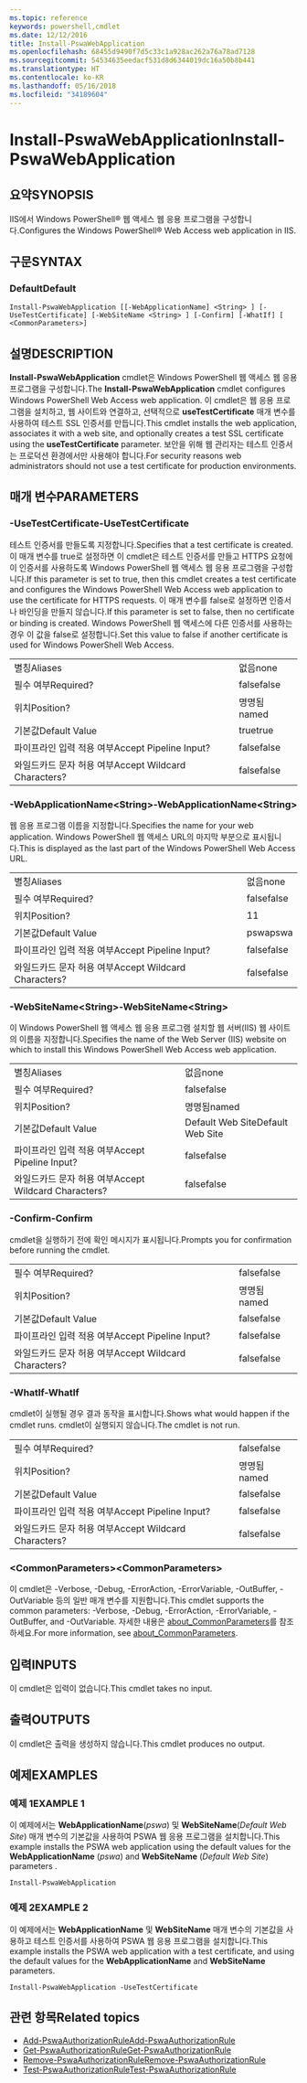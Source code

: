 ```yaml
---
ms.topic: reference
keywords: powershell,cmdlet
ms.date: 12/12/2016
title: Install-PswaWebApplication
ms.openlocfilehash: 68455d9490f7d5c33c1a928ac262a76a78ad7128
ms.sourcegitcommit: 54534635eedacf531d8d6344019dc16a50b8b441
ms.translationtype: HT
ms.contentlocale: ko-KR
ms.lasthandoff: 05/16/2018
ms.locfileid: "34189604"
---
```

# <a name="install-pswawebapplication"></a><span data-ttu-id="3c588-103">Install-PswaWebApplication</span><span class="sxs-lookup"><span data-stu-id="3c588-103">Install-PswaWebApplication</span></span>

## <a name="synopsis"></a><span data-ttu-id="3c588-104">요약</span><span class="sxs-lookup"><span data-stu-id="3c588-104">SYNOPSIS</span></span>

<span data-ttu-id="3c588-105">IIS에서 Windows PowerShell® 웹 액세스 웹 응용 프로그램을 구성합니다.</span><span class="sxs-lookup"><span data-stu-id="3c588-105">Configures the Windows PowerShell® Web Access web application in IIS.</span></span>

## <a name="syntax"></a><span data-ttu-id="3c588-106">구문</span><span class="sxs-lookup"><span data-stu-id="3c588-106">SYNTAX</span></span>

### <a name="default"></a><span data-ttu-id="3c588-107">Default</span><span class="sxs-lookup"><span data-stu-id="3c588-107">Default</span></span>
```
Install-PswaWebApplication [[-WebApplicationName] <String> ] [-UseTestCertificate] [-WebSiteName <String> ] [-Confirm] [-WhatIf] [ <CommonParameters>]
```

## <a name="description"></a><span data-ttu-id="3c588-108">설명</span><span class="sxs-lookup"><span data-stu-id="3c588-108">DESCRIPTION</span></span>

<span data-ttu-id="3c588-109">**Install-PswaWebApplication** cmdlet은 Windows PowerShell 웹 액세스 웹 응용 프로그램을 구성합니다.</span><span class="sxs-lookup"><span data-stu-id="3c588-109">The **Install-PswaWebApplication** cmdlet configures Windows PowerShell Web Access web application.</span></span> <span data-ttu-id="3c588-110">이 cmdlet은 웹 응용 프로그램을 설치하고, 웹 사이트와 연결하고, 선택적으로 **useTestCertificate** 매개 변수를 사용하여 테스트 SSL 인증서를 만듭니다.</span><span class="sxs-lookup"><span data-stu-id="3c588-110">This cmdlet installs the web application, associates it with a web site, and optionally creates a test SSL certificate using the **useTestCertificate** parameter.</span></span> <span data-ttu-id="3c588-111">보안을 위해 웹 관리자는 테스트 인증서는 프로덕션 환경에서만 사용해야 합니다.</span><span class="sxs-lookup"><span data-stu-id="3c588-111">For security reasons web administrators should not use a test certificate for production environments.</span></span>

## <a name="parameters"></a><span data-ttu-id="3c588-112">매개 변수</span><span class="sxs-lookup"><span data-stu-id="3c588-112">PARAMETERS</span></span>

### <a name="-usetestcertificate"></a><span data-ttu-id="3c588-113">-UseTestCertificate</span><span class="sxs-lookup"><span data-stu-id="3c588-113">-UseTestCertificate</span></span>

<span data-ttu-id="3c588-114">테스트 인증서를 만들도록 지정합니다.</span><span class="sxs-lookup"><span data-stu-id="3c588-114">Specifies that a test certificate is created.</span></span> <span data-ttu-id="3c588-115">이 매개 변수를 true로 설정하면 이 cmdlet은 테스트 인증서를 만들고 HTTPS 요청에 이 인증서를 사용하도록 Windows PowerShell 웹 액세스 웹 응용 프로그램을 구성합니다.</span><span class="sxs-lookup"><span data-stu-id="3c588-115">If this parameter is set to true, then this cmdlet creates a test certificate and configures the Windows PowerShell Web Access web application to use the certificate for HTTPS requests.</span></span> <span data-ttu-id="3c588-116">이 매개 변수를 false로 설정하면 인증서나 바인딩을 만들지 않습니다.</span><span class="sxs-lookup"><span data-stu-id="3c588-116">If this parameter is set to false, then no certificate or binding is created.</span></span> <span data-ttu-id="3c588-117">Windows PowerShell 웹 액세스에 다른 인증서를 사용하는 경우 이 값을 false로 설정합니다.</span><span class="sxs-lookup"><span data-stu-id="3c588-117">Set this value to false if another certificate is used for Windows PowerShell Web Access.</span></span>

|||
|-|-|
| <span data-ttu-id="3c588-118">별칭</span><span class="sxs-lookup"><span data-stu-id="3c588-118">Aliases</span></span>                              | <span data-ttu-id="3c588-119">없음</span><span class="sxs-lookup"><span data-stu-id="3c588-119">none</span></span>                                 |
| <span data-ttu-id="3c588-120">필수 여부</span><span class="sxs-lookup"><span data-stu-id="3c588-120">Required?</span></span>                            | <span data-ttu-id="3c588-121">false</span><span class="sxs-lookup"><span data-stu-id="3c588-121">false</span></span>                                |
| <span data-ttu-id="3c588-122">위치</span><span class="sxs-lookup"><span data-stu-id="3c588-122">Position?</span></span>                            | <span data-ttu-id="3c588-123">명명됨</span><span class="sxs-lookup"><span data-stu-id="3c588-123">named</span></span>                                |
| <span data-ttu-id="3c588-124">기본값</span><span class="sxs-lookup"><span data-stu-id="3c588-124">Default Value</span></span>                        | <span data-ttu-id="3c588-125">true</span><span class="sxs-lookup"><span data-stu-id="3c588-125">true</span></span>                                 |
| <span data-ttu-id="3c588-126">파이프라인 입력 적용 여부</span><span class="sxs-lookup"><span data-stu-id="3c588-126">Accept Pipeline Input?</span></span>               | <span data-ttu-id="3c588-127">false</span><span class="sxs-lookup"><span data-stu-id="3c588-127">false</span></span>                                |
| <span data-ttu-id="3c588-128">와일드카드 문자 허용 여부</span><span class="sxs-lookup"><span data-stu-id="3c588-128">Accept Wildcard Characters?</span></span>          | <span data-ttu-id="3c588-129">false</span><span class="sxs-lookup"><span data-stu-id="3c588-129">false</span></span>                                |

### <a name="-webapplicationnameltstringgt"></a><span data-ttu-id="3c588-130">-WebApplicationName&lt;String&gt;</span><span class="sxs-lookup"><span data-stu-id="3c588-130">-WebApplicationName&lt;String&gt;</span></span>

<span data-ttu-id="3c588-131">웹 응용 프로그램 이름을 지정합니다.</span><span class="sxs-lookup"><span data-stu-id="3c588-131">Specifies the name for your web application.</span></span> <span data-ttu-id="3c588-132">Windows PowerShell 웹 액세스 URL의 마지막 부분으로 표시됩니다.</span><span class="sxs-lookup"><span data-stu-id="3c588-132">This is displayed as the last part of the Windows PowerShell Web Access URL.</span></span>

|||
|-|-|
| <span data-ttu-id="3c588-133">별칭</span><span class="sxs-lookup"><span data-stu-id="3c588-133">Aliases</span></span>                              | <span data-ttu-id="3c588-134">없음</span><span class="sxs-lookup"><span data-stu-id="3c588-134">none</span></span>                                 |
| <span data-ttu-id="3c588-135">필수 여부</span><span class="sxs-lookup"><span data-stu-id="3c588-135">Required?</span></span>                            | <span data-ttu-id="3c588-136">false</span><span class="sxs-lookup"><span data-stu-id="3c588-136">false</span></span>                                |
| <span data-ttu-id="3c588-137">위치</span><span class="sxs-lookup"><span data-stu-id="3c588-137">Position?</span></span>                            | <span data-ttu-id="3c588-138">1</span><span class="sxs-lookup"><span data-stu-id="3c588-138">1</span></span>                                    |
| <span data-ttu-id="3c588-139">기본값</span><span class="sxs-lookup"><span data-stu-id="3c588-139">Default Value</span></span>                        | <span data-ttu-id="3c588-140">pswa</span><span class="sxs-lookup"><span data-stu-id="3c588-140">pswa</span></span>                                 |
| <span data-ttu-id="3c588-141">파이프라인 입력 적용 여부</span><span class="sxs-lookup"><span data-stu-id="3c588-141">Accept Pipeline Input?</span></span>               | <span data-ttu-id="3c588-142">false</span><span class="sxs-lookup"><span data-stu-id="3c588-142">false</span></span>                                |
| <span data-ttu-id="3c588-143">와일드카드 문자 허용 여부</span><span class="sxs-lookup"><span data-stu-id="3c588-143">Accept Wildcard Characters?</span></span>          | <span data-ttu-id="3c588-144">false</span><span class="sxs-lookup"><span data-stu-id="3c588-144">false</span></span>                                |

### <a name="-websitenameltstringgt"></a><span data-ttu-id="3c588-145">-WebSiteName&lt;String&gt;</span><span class="sxs-lookup"><span data-stu-id="3c588-145">-WebSiteName&lt;String&gt;</span></span>

<span data-ttu-id="3c588-146">이 Windows PowerShell 웹 액세스 웹 응용 프로그램 설치할 웹 서버(IIS) 웹 사이트의 이름을 지정합니다.</span><span class="sxs-lookup"><span data-stu-id="3c588-146">Specifies the name of the Web Server (IIS) website on which to install this Windows PowerShell Web Access web application.</span></span>

|||
|-|-|
| <span data-ttu-id="3c588-147">별칭</span><span class="sxs-lookup"><span data-stu-id="3c588-147">Aliases</span></span>                              | <span data-ttu-id="3c588-148">없음</span><span class="sxs-lookup"><span data-stu-id="3c588-148">none</span></span>                                 |
| <span data-ttu-id="3c588-149">필수 여부</span><span class="sxs-lookup"><span data-stu-id="3c588-149">Required?</span></span>                            | <span data-ttu-id="3c588-150">false</span><span class="sxs-lookup"><span data-stu-id="3c588-150">false</span></span>                                |
| <span data-ttu-id="3c588-151">위치</span><span class="sxs-lookup"><span data-stu-id="3c588-151">Position?</span></span>                            | <span data-ttu-id="3c588-152">명명됨</span><span class="sxs-lookup"><span data-stu-id="3c588-152">named</span></span>                                |
| <span data-ttu-id="3c588-153">기본값</span><span class="sxs-lookup"><span data-stu-id="3c588-153">Default Value</span></span>                        | <span data-ttu-id="3c588-154">Default Web Site</span><span class="sxs-lookup"><span data-stu-id="3c588-154">Default Web Site</span></span>                     |
| <span data-ttu-id="3c588-155">파이프라인 입력 적용 여부</span><span class="sxs-lookup"><span data-stu-id="3c588-155">Accept Pipeline Input?</span></span>               | <span data-ttu-id="3c588-156">false</span><span class="sxs-lookup"><span data-stu-id="3c588-156">false</span></span>                                |
| <span data-ttu-id="3c588-157">와일드카드 문자 허용 여부</span><span class="sxs-lookup"><span data-stu-id="3c588-157">Accept Wildcard Characters?</span></span>          | <span data-ttu-id="3c588-158">false</span><span class="sxs-lookup"><span data-stu-id="3c588-158">false</span></span>                                |

### <a name="-confirm"></a><span data-ttu-id="3c588-159">-Confirm</span><span class="sxs-lookup"><span data-stu-id="3c588-159">-Confirm</span></span>

<span data-ttu-id="3c588-160">cmdlet을 실행하기 전에 확인 메시지가 표시됩니다.</span><span class="sxs-lookup"><span data-stu-id="3c588-160">Prompts you for confirmation before running the cmdlet.</span></span>

|||
|-|-|
| <span data-ttu-id="3c588-161">필수 여부</span><span class="sxs-lookup"><span data-stu-id="3c588-161">Required?</span></span>                            | <span data-ttu-id="3c588-162">false</span><span class="sxs-lookup"><span data-stu-id="3c588-162">false</span></span>                                |
| <span data-ttu-id="3c588-163">위치</span><span class="sxs-lookup"><span data-stu-id="3c588-163">Position?</span></span>                            | <span data-ttu-id="3c588-164">명명됨</span><span class="sxs-lookup"><span data-stu-id="3c588-164">named</span></span>                                |
| <span data-ttu-id="3c588-165">기본값</span><span class="sxs-lookup"><span data-stu-id="3c588-165">Default Value</span></span>                        | <span data-ttu-id="3c588-166">false</span><span class="sxs-lookup"><span data-stu-id="3c588-166">false</span></span>                                |
| <span data-ttu-id="3c588-167">파이프라인 입력 적용 여부</span><span class="sxs-lookup"><span data-stu-id="3c588-167">Accept Pipeline Input?</span></span>               | <span data-ttu-id="3c588-168">false</span><span class="sxs-lookup"><span data-stu-id="3c588-168">false</span></span>                                |
| <span data-ttu-id="3c588-169">와일드카드 문자 허용 여부</span><span class="sxs-lookup"><span data-stu-id="3c588-169">Accept Wildcard Characters?</span></span>          | <span data-ttu-id="3c588-170">false</span><span class="sxs-lookup"><span data-stu-id="3c588-170">false</span></span>                                |

### <a name="-whatif"></a><span data-ttu-id="3c588-171">-WhatIf</span><span class="sxs-lookup"><span data-stu-id="3c588-171">-WhatIf</span></span>

<span data-ttu-id="3c588-172">cmdlet이 실행될 경우 결과 동작을 표시합니다.</span><span class="sxs-lookup"><span data-stu-id="3c588-172">Shows what would happen if the cmdlet runs.</span></span>
<span data-ttu-id="3c588-173">cmdlet이 실행되지 않습니다.</span><span class="sxs-lookup"><span data-stu-id="3c588-173">The cmdlet is not run.</span></span>

|||
|-|-|
| <span data-ttu-id="3c588-174">필수 여부</span><span class="sxs-lookup"><span data-stu-id="3c588-174">Required?</span></span>                            | <span data-ttu-id="3c588-175">false</span><span class="sxs-lookup"><span data-stu-id="3c588-175">false</span></span>                                |
| <span data-ttu-id="3c588-176">위치</span><span class="sxs-lookup"><span data-stu-id="3c588-176">Position?</span></span>                            | <span data-ttu-id="3c588-177">명명됨</span><span class="sxs-lookup"><span data-stu-id="3c588-177">named</span></span>                                |
| <span data-ttu-id="3c588-178">기본값</span><span class="sxs-lookup"><span data-stu-id="3c588-178">Default Value</span></span>                        | <span data-ttu-id="3c588-179">false</span><span class="sxs-lookup"><span data-stu-id="3c588-179">false</span></span>                                |
| <span data-ttu-id="3c588-180">파이프라인 입력 적용 여부</span><span class="sxs-lookup"><span data-stu-id="3c588-180">Accept Pipeline Input?</span></span>               | <span data-ttu-id="3c588-181">false</span><span class="sxs-lookup"><span data-stu-id="3c588-181">false</span></span>                                |
| <span data-ttu-id="3c588-182">와일드카드 문자 허용 여부</span><span class="sxs-lookup"><span data-stu-id="3c588-182">Accept Wildcard Characters?</span></span>          | <span data-ttu-id="3c588-183">false</span><span class="sxs-lookup"><span data-stu-id="3c588-183">false</span></span>                                |

### <a name="ltcommonparametersgt"></a><span data-ttu-id="3c588-184">&lt;CommonParameters&gt;</span><span class="sxs-lookup"><span data-stu-id="3c588-184">&lt;CommonParameters&gt;</span></span>

<span data-ttu-id="3c588-185">이 cmdlet은 -Verbose, -Debug, -ErrorAction, -ErrorVariable, -OutBuffer, -OutVariable 등의 일반 매개 변수를 지원합니다.</span><span class="sxs-lookup"><span data-stu-id="3c588-185">This cmdlet supports the common parameters: -Verbose, -Debug, -ErrorAction, -ErrorVariable, -OutBuffer, and -OutVariable.</span></span>
<span data-ttu-id="3c588-186">자세한 내용은 [about_CommonParameters](http://go.microsoft.com/fwlink/p/?LinkID=113216)를 참조하세요.</span><span class="sxs-lookup"><span data-stu-id="3c588-186">For more information, see [about_CommonParameters](http://go.microsoft.com/fwlink/p/?LinkID=113216).</span></span>

## <a name="inputs"></a><span data-ttu-id="3c588-187">입력</span><span class="sxs-lookup"><span data-stu-id="3c588-187">INPUTS</span></span>

<span data-ttu-id="3c588-188">이 cmdlet은 입력이 없습니다.</span><span class="sxs-lookup"><span data-stu-id="3c588-188">This cmdlet takes no input.</span></span>

## <a name="outputs"></a><span data-ttu-id="3c588-189">출력</span><span class="sxs-lookup"><span data-stu-id="3c588-189">OUTPUTS</span></span>

<span data-ttu-id="3c588-190">이 cmdlet은 출력을 생성하지 않습니다.</span><span class="sxs-lookup"><span data-stu-id="3c588-190">This cmdlet produces no output.</span></span>

## <a name="examples"></a><span data-ttu-id="3c588-191">예제</span><span class="sxs-lookup"><span data-stu-id="3c588-191">EXAMPLES</span></span>

### <a name="example-1"></a><span data-ttu-id="3c588-192">예제 1</span><span class="sxs-lookup"><span data-stu-id="3c588-192">EXAMPLE 1</span></span>

<span data-ttu-id="3c588-193">이 예제에서는 **WebApplicationName**(*pswa*) 및 **WebSiteName**(*Default Web Site*) 매개 변수의 기본값을 사용하여 PSWA 웹 응용 프로그램을 설치합니다.</span><span class="sxs-lookup"><span data-stu-id="3c588-193">This example installs the PSWA web application using the default values for the **WebApplicationName** (*pswa*) and **WebSiteName** (*Default Web Site*) parameters .</span></span>

```
Install-PswaWebApplication
```

### <a name="example-2"></a><span data-ttu-id="3c588-194">예제 2</span><span class="sxs-lookup"><span data-stu-id="3c588-194">EXAMPLE 2</span></span>

<span data-ttu-id="3c588-195">이 예제에서는 **WebApplicationName** 및 **WebSiteName** 매개 변수의 기본값을 사용하고 테스트 인증서를 사용하여 PSWA 웹 응용 프로그램을 설치합니다.</span><span class="sxs-lookup"><span data-stu-id="3c588-195">This example installs the PSWA web application with a test certificate, and using the default values for the **WebApplicationName** and **WebSiteName** parameters.</span></span>

```
Install-PswaWebApplication -UseTestCertificate
```

## <a name="related-topics"></a><span data-ttu-id="3c588-196">관련 항목</span><span class="sxs-lookup"><span data-stu-id="3c588-196">Related topics</span></span>

- [<span data-ttu-id="3c588-197">Add-PswaAuthorizationRule</span><span class="sxs-lookup"><span data-stu-id="3c588-197">Add-PswaAuthorizationRule</span></span>](add-pswaauthorizationrule.md)
- [<span data-ttu-id="3c588-198">Get-PswaAuthorizationRule</span><span class="sxs-lookup"><span data-stu-id="3c588-198">Get-PswaAuthorizationRule</span></span>](get-pswaauthorizationrule.md)
- [<span data-ttu-id="3c588-199">Remove-PswaAuthorizationRule</span><span class="sxs-lookup"><span data-stu-id="3c588-199">Remove-PswaAuthorizationRule</span></span>](remove-pswaauthorizationrule.md)
- [<span data-ttu-id="3c588-200">Test-PswaAuthorizationRule</span><span class="sxs-lookup"><span data-stu-id="3c588-200">Test-PswaAuthorizationRule</span></span>](test-pswaauthorizationrule.md)